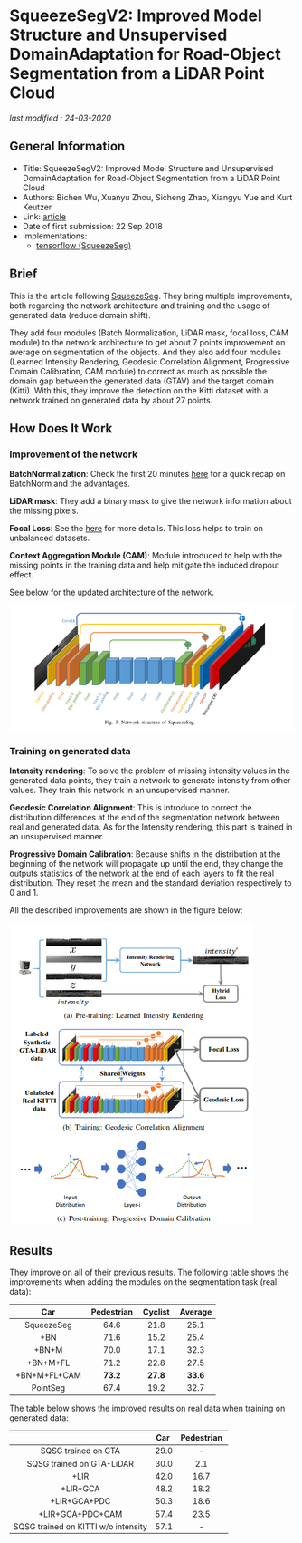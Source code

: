 # SqueezeSegV2: Improved Model Structure and Unsupervised DomainAdaptation for Road-Object Segmentation from a LiDAR Point Cloud

_last modified : 24-03-2020_

## General Information

- Title: SqueezeSegV2: Improved Model Structure and Unsupervised DomainAdaptation for Road-Object Segmentation from a LiDAR Point Cloud
- Authors: Bichen Wu, Xuanyu Zhou, Sicheng Zhao, Xiangyu Yue and Kurt Keutzer
- Link: [article](https://arxiv.org/abs/1809.08495)
- Date of first submission: 22 Sep 2018
- Implementations: 
    - [tensorflow (SqueezeSeg)](https://github.com/BichenWuUCB/SqueezeSeg)

## Brief

This is the article following [SqueezeSeg](https://arxiv.org/abs/1710.07368). They bring multiple improvements, both regarding the network architecture and training and the usage of generated data (reduce domain shift).

They add four modules (Batch Normalization, LiDAR mask, focal loss, CAM module) to the network architecture to get about 7 points improvement on average on segmentation of the objects. And they also add four modules (Learned Intensity Rendering, Geodesic Correlation Alignment, Progressive Domain Calibration, CAM module) to correct as much as possible the domain gap between the generated data (GTAV) and the target domain (Kitti). With this,  they improve the detection on the Kitti dataset with a network trained on generated data by about 27 points.

## How Does It Work

### Improvement of the network

**BatchNormalization**: Check the first 20 minutes [here](https://www.youtube.com/watch?v=Xogn6veSyxA) for a quick recap on BatchNorm and the advantages.

**LiDAR mask**: They add a binary mask to give the network information about the missing pixels.

**Focal Loss**: See the [here](https://arxiv.org/abs/1708.02002) for more details. This loss helps to train on unbalanced datasets.

**Context Aggregation Module (CAM)**: Module introduced to help with the missing points in the training data and help mitigate the induced dropout effect.

See below for the updated architecture of the network.

![Network](https://raw.githubusercontent.com/D3lt4lph4/papers/master/docs/images/imageseg/squeezeseg/network.png "Network")

### Training on generated data

**Intensity rendering**: To solve the problem of missing intensity values in the generated data points, they train a network to generate intensity from other values. They train this network in an unsupervised manner.

**Geodesic Correlation Alignment**: This is introduce to correct the distribution differences at the end of the segmentation network between real and generated data. As for the Intensity rendering, this part is trained in an unsupervised manner.

**Progressive Domain Calibration**: Because shifts in the distribution at the beginning of the network will propagate up until the end, they change the outputs statistics of the network at the end of each layers to fit the real distribution. They reset the mean and the standard deviation respectively to 0 and 1.

All the described improvements are shown in the figure below:

![Generation improvements](https://github.com/D3lt4lph4/papers/blob/master/docs/images/imageseg/squeezesegv2/generation_improvements.png?raw=true "generation improvements")

## Results

They improve on all of their previous results. The following table shows the improvements when adding the modules on the segmentation task (real data):

| Car | Pedestrian | Cyclist | Average |
|:--:|:-:|:-:|:-:|
| SqueezeSeg | 64.6 | 21.8 | 25.1 | 37.2 |
| +BN | 71.6 | 15.2 | 25.4 | 37.4 |
| +BN+M | 70.0 | 17.1 | 32.3 | 39.8 |
| +BN+M+FL | 71.2 | 22.8 | 27.5 | 40.5 |
| +BN+M+FL+CAM | **73.2** | **27.8** | **33.6** | **44.9** |
| PointSeg | 67.4 | 19.2 | 32.7 | 39.8 |

The table below shows the improved results on real data when training on generated data:

|  | Car | Pedestrian |
|:-:|:-:|:-:|
| SQSG trained on GTA | 29.0 | - |
| SQSG trained on GTA-LiDAR | 30.0 | 2.1 |
| +LIR | 42.0 | 16.7 |
| +LIR+GCA | 48.2 | 18.2 |
| +LIR+GCA+PDC | 50.3 | 18.6 |
| +LIR+GCA+PDC+CAM | 57.4 | 23.5 |
| SQSG trained on KITTI w/o intensity | 57.1 | - |
